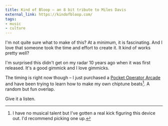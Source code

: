 ```yaml
---
title: Kind of Bloop – an 8 bit tribute to Miles Davis
external_link: https://kindofbloop.com/
tags:
- music
- culture
---
```

I'm not quite sure what to make of this? At a minimum, it is fascinating. And I love that someone took the time and effort to create it. It kind of works pretty well?

I'm surprised this didn't get on my radar 10 years ago when it was first released. It's a good gimmick and I love gimmicks.

The timing is right now though – I just purchased a [Pocket Operator Arcade][po] and have been trying to learn how to make my own chiptune beats[^1]. A random but fun overlap.

Give it a listen.

[po]: https://www.amazon.com/Teenage-Engineering-TE010AS020A-PO-20-Arcade/dp/B01BKO0HKW

[^1]: I have no musical talent but I've gotten a real kick figuring this device out. I'd recommend picking one up.
